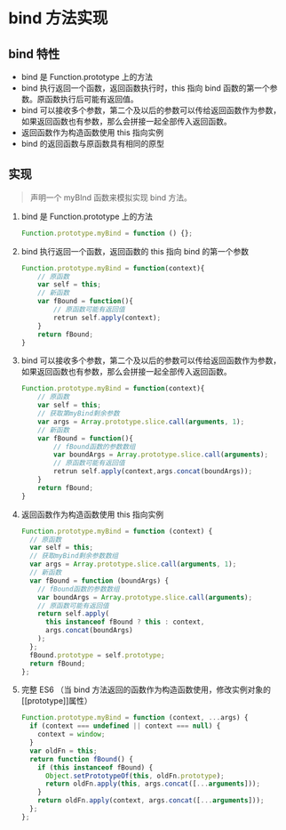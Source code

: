 # bind 方法实现

## bind 特性

- bind 是 Function.prototype 上的方法
- bind 执行返回一个函数，返回函数执行时，this 指向 bind 函数的第一个参数。原函数执行后可能有返回值。
- bind 可以接收多个参数，第二个及以后的参数可以传给返回函数作为参数，如果返回函数也有参数，那么会拼接一起全部传入返回函数。
- 返回函数作为构造函数使用 this 指向实例
- bind 的返回函数与原函数具有相同的原型

## 实现

> 声明一个 myBInd 函数来模拟实现 bind 方法。

1. bind 是 Function.prototype 上的方法

   ```javascript
   Function.prototype.myBind = function () {};
   ```

2. bind 执行返回一个函数，返回函数的 this 指向 bind 的第一个参数

   ```javascript
   Function.prototype.myBind = function(context){
       // 原函数
       var self = this;
       // 新函数
       var fBound = function(){
           // 原函数可能有返回值
           retrun self.apply(context);
       }
       return fBound;
   }
   ```

3. bind 可以接收多个参数，第二个及以后的参数可以传给返回函数作为参数，如果返回函数也有参数，那么会拼接一起全部传入返回函数。

   ```javascript
   Function.prototype.myBind = function(context){
       // 原函数
       var self = this;
       // 获取第myBind剩余参数
       var args = Array.prototype.slice.call(arguments, 1);
       // 新函数
       var fBound = function(){
           // fBound函数的参数数组
           var boundArgs = Array.prototype.slice.call(arguments);
           // 原函数可能有返回值
           retrun self.apply(context,args.concat(boundArgs));
       }
       return fBound;
   }
   ```

4. 返回函数作为构造函数使用 this 指向实例

   ```javascript
   Function.prototype.myBind = function (context) {
     // 原函数
     var self = this;
     // 获取myBind剩余参数数组
     var args = Array.prototype.slice.call(arguments, 1);
     // 新函数
     var fBound = function (boundArgs) {
       // fBound函数的参数数组
       var boundArgs = Array.prototype.slice.call(arguments);
       // 原函数可能有返回值
       return self.apply(
         this instanceof fBound ? this : context,
         args.concat(boundArgs)
       );
     };
     fBound.prototype = self.prototype;
     return fBound;
   };
   ```

5. 完整 ES6 （当 bind 方法返回的函数作为构造函数使用，修改实例对象的[\[prototype]]属性）

   ```js
   Function.prototype.myBind = function (context, ...args) {
     if (context === undefined || context === null) {
       context = window;
     }
     var oldFn = this;
     return function fBound() {
       if (this instanceof fBound) {
         Object.setPrototypeOf(this, oldFn.prototype);
         return oldFn.apply(this, args.concat([...arguments]));
       }
       return oldFn.apply(context, args.concat([...arguments]));
     };
   };
   ```
